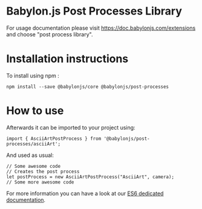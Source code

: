 Babylon.js Post Processes Library
=====================

For usage documentation please visit https://doc.babylonjs.com/extensions and choose "post process library".

# Installation instructions

To install using npm :

```
npm install --save @babylonjs/core @babylonjs/post-processes
```

# How to use

Afterwards it can be imported to your project using:

```
import { AsciiArtPostProcess } from '@babylonjs/post-processes/asciiArt';
```

And used as usual:

```
// Some awesome code
// Creates the post process
let postProcess = new AsciiArtPostProcess("AsciiArt", camera);
// Some more awesome code
```

For more information you can have a look at our [ES6 dedicated documentation](https://doc.babylonjs.com/features/es6_support).